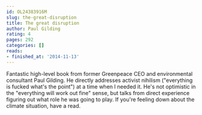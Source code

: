 ```yaml
---
id: OL24383916M
slug: the-great-disruption
title: The great disruption
author: Paul Gilding
rating: 4
pages: 292
categories: []
reads:
- finished_at: '2014-11-13'
---
```

Fantastic high-level book from former Greenpeace CEO and environmental consultant Paul Gilding. He directly addresses activist nihilism ("everything is fucked what's the point") at a time when I needed it. He's not optimistic in the "everything will work out fine" sense, but talks from direct experience figuring out what role he was going to play. If you're feeling down about the climate situation, have a read. 
